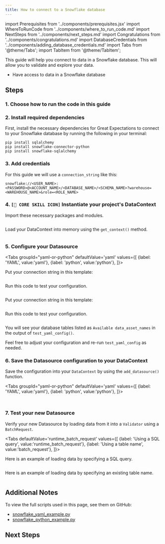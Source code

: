 ```yaml
---
title: How to connect to a Snowflake database
---
```

import Prerequisites from '../components/prerequisites.jsx'
import WhereToRunCode from '../components/where_to_run_code.md'
import NextSteps from '../components/next_steps.md'
import Congratulations from '../components/congratulations.md'
import DatabaseCredentials from '../components/adding_database_credentials.md'
import Tabs from '@theme/Tabs';
import TabItem from '@theme/TabItem';

This guide will help you connect to data in a Snowflake database.
This will allow you to validate and explore your data.

<Prerequisites>

- Have access to data in a Snowflake database

</Prerequisites>

## Steps

### 1. Choose how to run the code in this guide

<WhereToRunCode />

### 2. Install required dependencies

First, install the necessary dependencies for Great Expectations to connect to your Snowflake database by running the following in your terminal:

```console
pip install sqlalchemy
pip install snowflake-connector-python
pip install snowflake-sqlalchemy
```

### 3. Add credentials

<DatabaseCredentials />

For this guide we will use a `connection_string` like this:

```
snowflake://<USER_NAME>:<PASSWORD>@<ACCOUNT_NAME>/<DATABASE_NAME>/<SCHEMA_NAME>?warehouse=<WAREHOUSE_NAME>&role=<ROLE_NAME>
```   

### 4. `[🍏 CORE SKILL ICON]` Instantiate your project's DataContext

Import these necessary packages and modules.

```python file=../../../../tests/integration/docusaurus/connecting_to_your_data/database/snowflake_yaml_example.py#L3-L6
```

Load your DataContext into memory using the `get_context()` method.

```python file=../../../../tests/integration/docusaurus/connecting_to_your_data/database/snowflake_yaml_example.py#L26
```

### 5. Configure your Datasource

<Tabs
  groupId="yaml-or-python"
  defaultValue='yaml'
  values={[
  {label: 'YAML', value:'yaml'},
  {label: 'python', value:'python'},
  ]}>
  <TabItem value="yaml">

Put your connection string in this template:

```python file=../../../../tests/integration/docusaurus/connecting_to_your_data/database/snowflake_yaml_example.py#L28-L42
```
Run this code to test your configuration.
```python file=../../../../tests/integration/docusaurus/connecting_to_your_data/database/snowflake_yaml_example.py#L51
```

</TabItem>
<TabItem value="python">

Put your connection string in this template:

```python file=../../../../tests/integration/docusaurus/connecting_to_your_data/database/snowflake_python_example.py#L28-L45
```
Run this code to test your configuration.
```python file=../../../../tests/integration/docusaurus/connecting_to_your_data/database/snowflake_python_example.py#L51
```

</TabItem>
</Tabs>

You will see your database tables listed as `Available data_asset_names` in the output of `test_yaml_config()`.

Feel free to adjust your configuration and re-run `test_yaml_config` as needed.

### 6. Save the Datasource configuration to your DataContext

Save the configuration into your `DataContext` by using the `add_datasource()` function.

<Tabs
  groupId="yaml-or-python"
  defaultValue='yaml'
  values={[
  {label: 'YAML', value:'yaml'},
  {label: 'python', value:'python'},
  ]}>
  <TabItem value="yaml">

```python file=../../../../tests/integration/docusaurus/connecting_to_your_data/database/snowflake_yaml_example.py#L53
```

</TabItem>
<TabItem value="python">

```python file=../../../../tests/integration/docusaurus/connecting_to_your_data/database/snowflake_python_example.py#L53
```

</TabItem>
</Tabs>

### 7. Test your new Datasource

Verify your new Datasource by loading data from it into a `Validator` using a `BatchRequest`.

<Tabs
  defaultValue='runtime_batch_request'
  values={[
  {label: 'Using a SQL query', value:'runtime_batch_request'},
  {label: 'Using a table name', value:'batch_request'},
  ]}>
  <TabItem value="runtime_batch_request">

Here is an example of loading data by specifying a SQL query.

```python file=../../../../tests/integration/docusaurus/connecting_to_your_data/database/snowflake_yaml_example.py#L56-L70
```

  </TabItem>

  <TabItem value="batch_request">

Here is an example of loading data by specifying an existing table name.

```python file=../../../../tests/integration/docusaurus/connecting_to_your_data/database/snowflake_python_example.py#L76-L87
```

  </TabItem>
</Tabs>

<Congratulations />

## Additional Notes

To view the full scripts used in this page, see them on GitHub:

- [snowflake_yaml_example.py](https://github.com/great-expectations/great_expectations/blob/develop/tests/integration/docusaurus/connecting_to_your_data/database/snowflake_yaml_example.py)
- [snowflake_python_example.py](https://github.com/great-expectations/great_expectations/blob/develop/tests/integration/docusaurus/connecting_to_your_data/database/snowflake_python_example.py)

## Next Steps

<NextSteps />
